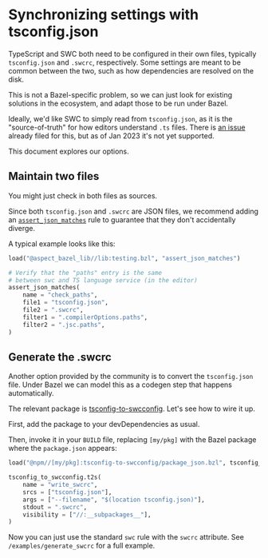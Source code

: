 # Synchronizing settings with tsconfig.json

TypeScript and SWC both need to be configured in their own files,
typically `tsconfig.json` and `.swcrc`, respectively. Some settings are meant to be common between the two, such as
how dependencies are resolved on the disk.

This is not a Bazel-specific problem, so we can just look for existing solutions in the ecosystem, and adapt those to be run under Bazel.

Ideally, we'd like SWC to simply read from `tsconfig.json`, as it
is the "source-of-truth" for how editors understand `.ts` files.
There is [an issue](https://github.com/swc-project/swc/issues/1348) already filed for this, but as of Jan 2023 it's not yet supported.

This document explores our options.

## Maintain two files

You might just check in both files as sources.

Since both `tsconfig.json` and `.swcrc` are JSON files, we recommend adding an [`assert_json_matches`](https://docs.aspect.build/rules/aspect_bazel_lib/docs/testing#assert_json_matches) rule to guarantee that they don't accidentally diverge.

A typical example looks like this:

```python
load("@aspect_bazel_lib//lib:testing.bzl", "assert_json_matches")

# Verify that the "paths" entry is the same
# between swc and TS language service (in the editor)
assert_json_matches(
    name = "check_paths",
    file1 = "tsconfig.json",
    file2 = ".swcrc",
    filter1 = ".compilerOptions.paths",
    filter2 = ".jsc.paths",
)
```

## Generate the .swcrc

Another option provided by the community is to convert the `tsconfig.json` file. Under Bazel we can model this as a codegen step that happens automatically.

The relevant package is [tsconfig-to-swcconfig](https://www.npmjs.com/package/tsconfig-to-swcconfig). Let's see how to wire it up.

First, add the package to your devDependencies as usual.

Then, invoke it in your `BUILD` file, replacing `[my/pkg]` with the Bazel package where the `package.json` appears:

```python
load("@npm//[my/pkg]:tsconfig-to-swcconfig/package_json.bzl", tsconfig_to_swcconfig = "bin")

tsconfig_to_swcconfig.t2s(
    name = "write_swcrc",
    srcs = ["tsconfig.json"],
    args = ["--filename", "$(location tsconfig.json)"],
    stdout = ".swcrc",
    visibility = ["//:__subpackages__"],
)
```

Now you can just use the standard `swc` rule with the `swcrc` attribute.
See `/examples/generate_swcrc` for a full example.

